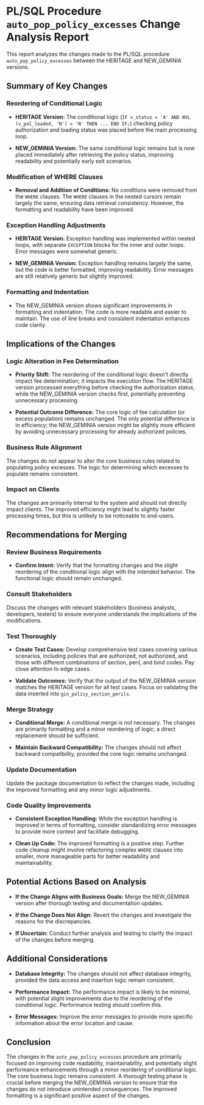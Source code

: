 # PL/SQL Procedure `auto_pop_policy_excesses` Change Analysis Report

This report analyzes the changes made to the PL/SQL procedure `auto_pop_policy_excesses` between the HERITAGE and NEW_GEMINIA versions.


## Summary of Key Changes

### Reordering of Conditional Logic

- **HERITAGE Version:** The conditional logic (`IF v_status = 'A' AND NVL (v_pol_loaded, 'N') = 'N' THEN ... END IF;`) checking policy authorization and loading status was placed before the main processing loop.

- **NEW_GEMINIA Version:** The same conditional logic remains but is now placed immediately after retrieving the policy status, improving readability and potentially early exit scenarios.


### Modification of WHERE Clauses

- **Removal and Addition of Conditions:** No conditions were removed from the `WHERE` clauses.  The `WHERE` clauses in the nested cursors remain largely the same, ensuring data retrieval consistency.  However, the formatting and readability have been improved.


### Exception Handling Adjustments

- **HERITAGE Version:** Exception handling was implemented within nested loops, with separate `EXCEPTION` blocks for the inner and outer loops.  Error messages were somewhat generic.

- **NEW_GEMINIA Version:** Exception handling remains largely the same, but the code is better formatted, improving readability.  Error messages are still relatively generic but slightly improved.


### Formatting and Indentation

- The NEW_GEMINIA version shows significant improvements in formatting and indentation. The code is more readable and easier to maintain.  The use of line breaks and consistent indentation enhances code clarity.


## Implications of the Changes

### Logic Alteration in Fee Determination

- **Priority Shift:** The reordering of the conditional logic doesn't directly impact fee determination; it impacts the execution flow.  The HERITAGE version processed everything before checking the authorization status, while the NEW_GEMINIA version checks first, potentially preventing unnecessary processing.

- **Potential Outcome Difference:** The core logic of fee calculation (or excess population) remains unchanged. The only potential difference is in efficiency; the NEW_GEMINIA version might be slightly more efficient by avoiding unnecessary processing for already authorized policies.


### Business Rule Alignment

The changes do not appear to alter the core business rules related to populating policy excesses.  The logic for determining which excesses to populate remains consistent.


### Impact on Clients

The changes are primarily internal to the system and should not directly impact clients.  The improved efficiency might lead to slightly faster processing times, but this is unlikely to be noticeable to end-users.


## Recommendations for Merging

### Review Business Requirements

- **Confirm Intent:** Verify that the formatting changes and the slight reordering of the conditional logic align with the intended behavior.  The functional logic should remain unchanged.

### Consult Stakeholders

Discuss the changes with relevant stakeholders (business analysts, developers, testers) to ensure everyone understands the implications of the modifications.

### Test Thoroughly

- **Create Test Cases:** Develop comprehensive test cases covering various scenarios, including policies that are authorized, not authorized, and those with different combinations of section, peril, and bind codes.  Pay close attention to edge cases.

- **Validate Outcomes:** Verify that the output of the NEW_GEMINIA version matches the HERITAGE version for all test cases.  Focus on validating the data inserted into `gin_policy_section_perils`.

### Merge Strategy

- **Conditional Merge:** A conditional merge is not necessary.  The changes are primarily formatting and a minor reordering of logic; a direct replacement should be sufficient.

- **Maintain Backward Compatibility:** The changes should not affect backward compatibility, provided the core logic remains unchanged.

### Update Documentation

Update the package documentation to reflect the changes made, including the improved formatting and any minor logic adjustments.

### Code Quality Improvements

- **Consistent Exception Handling:** While the exception handling is improved in terms of formatting, consider standardizing error messages to provide more context and facilitate debugging.

- **Clean Up Code:** The improved formatting is a positive step.  Further code cleanup might involve refactoring complex `WHERE` clauses into smaller, more manageable parts for better readability and maintainability.


## Potential Actions Based on Analysis

- **If the Change Aligns with Business Goals:** Merge the NEW_GEMINIA version after thorough testing and documentation updates.

- **If the Change Does Not Align:** Revert the changes and investigate the reasons for the discrepancies.

- **If Uncertain:** Conduct further analysis and testing to clarify the impact of the changes before merging.


## Additional Considerations

- **Database Integrity:** The changes should not affect database integrity, provided the data access and insertion logic remain consistent.

- **Performance Impact:** The performance impact is likely to be minimal, with potential slight improvements due to the reordering of the conditional logic.  Performance testing should confirm this.

- **Error Messages:** Improve the error messages to provide more specific information about the error location and cause.


## Conclusion

The changes in the `auto_pop_policy_excesses` procedure are primarily focused on improving code readability, maintainability, and potentially slight performance enhancements through a minor reordering of conditional logic.  The core business logic remains consistent.  A thorough testing phase is crucial before merging the NEW_GEMINIA version to ensure that the changes do not introduce unintended consequences.  The improved formatting is a significant positive aspect of the changes.
